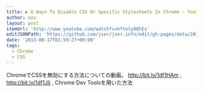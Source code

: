 ```yaml
---
title: ▶ 6 Ways To Disable CSS Or Specific Stylesheets In Chrome - YouTube
author: azu
layout: post
itemUrl: 'http://www.youtube.com/watch?v=hftoly8QhEs'
editJSONPath: 'https://github.com/jser/jser.info/edit/gh-pages/data/2013/08/index.json'
date: '2013-08-17T01:59:27+00:00'
tags:
  - Chrome
  - CSS
---
```

ChromeでCSSを無効にする方法についての動画。
http://bit.ly/1df1HAm , http://bit.ly/1df1JIj , Chrome Dev Toolsを用いた方法
